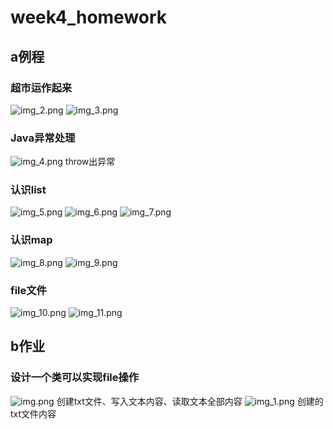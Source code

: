 # week4_homework
## a例程
### 超市运作起来
![img_2.png](img_2.png)
![img_3.png](img_3.png)
### Java异常处理
![img_4.png](img_4.png)
throw出异常
### 认识list
![img_5.png](img_5.png)
![img_6.png](img_6.png)
![img_7.png](img_7.png)
### 认识map
![img_8.png](img_8.png)
![img_9.png](img_9.png)
### file文件
![img_10.png](img_10.png)
![img_11.png](img_11.png)
## b作业
### 设计一个类可以实现file操作
![img.png](img.png)
创建txt文件、写入文本内容、读取文本全部内容
![img_1.png](img_1.png)
创建的txt文件内容